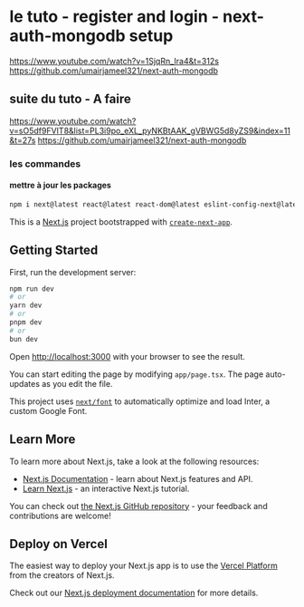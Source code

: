 # le tuto - register and login - next-auth-mongodb setup 
https://www.youtube.com/watch?v=1SjqRn_Ira4&t=312s
https://github.com/umairjameel321/next-auth-mongodb

## suite du tuto - A faire
https://www.youtube.com/watch?v=sO5df9FVIT8&list=PL3i9po_eXL_pyNKBtAAK_gVBWG5d8yZS9&index=11&t=27s
https://github.com/umairjameel321/next-auth-mongodb

### les commandes 
#### mettre à jour les packages
```bash
npm i next@latest react@latest react-dom@latest eslint-config-next@latest

```



This is a [Next.js](https://nextjs.org/) project bootstrapped with [`create-next-app`](https://github.com/vercel/next.js/tree/canary/packages/create-next-app).

## Getting Started

First, run the development server:

```bash
npm run dev
# or
yarn dev
# or
pnpm dev
# or
bun dev
```

Open [http://localhost:3000](http://localhost:3000) with your browser to see the result.

You can start editing the page by modifying `app/page.tsx`. The page auto-updates as you edit the file.

This project uses [`next/font`](https://nextjs.org/docs/basic-features/font-optimization) to automatically optimize and load Inter, a custom Google Font.

## Learn More

To learn more about Next.js, take a look at the following resources:

- [Next.js Documentation](https://nextjs.org/docs) - learn about Next.js features and API.
- [Learn Next.js](https://nextjs.org/learn) - an interactive Next.js tutorial.

You can check out [the Next.js GitHub repository](https://github.com/vercel/next.js/) - your feedback and contributions are welcome!

## Deploy on Vercel

The easiest way to deploy your Next.js app is to use the [Vercel Platform](https://vercel.com/new?utm_medium=default-template&filter=next.js&utm_source=create-next-app&utm_campaign=create-next-app-readme) from the creators of Next.js.

Check out our [Next.js deployment documentation](https://nextjs.org/docs/deployment) for more details.
